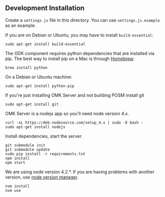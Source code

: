 ## Development Installation

Create a `settings.js` file in this directory. You can use `settings.js.example`
as an example.

If you are on Debian or Ubuntu, you may have to install `build-essential`:

```
sudo apt-get install build-essential
```

The ODK component requires python dependencies that are installed via pip.
The best way to install pip on a Mac is through [Homebrew](http://brew.sh/):

```
brew install python
```

On a Debian or Ubuntu machine:

```
sudo apt-get install python-pip
```
If you're just installing OMK Server and not building POSM install git

```
sudo apt-get install git
```
OMK Server is a nodejs app so you'll need node version 4.x.

```
curl -sL https://deb.nodesource.com/setup_4.x | sudo -E bash -
sudo apt-get install nodejs
```

Install dependencies, start the server.

```
git submodule init
git submodule update
sudo pip install -r requirements.txt
npm install
npm start
```

We are using node version 4.2.*. If you are having problems with another
version, use [node version manager](https://github.com/creationix/nvm).

```
nvm install
nvm use
```
